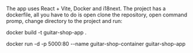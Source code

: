 The app uses React + Vite, Docker and i18next.
The project has a dockerfile, all you have to do is open clone the repository, open
command promp, change directory to the project and run:

docker build -t guitar-shop-app .

docker run -d -p 5000:80 --name guitar-shop-container guitar-shop-app
